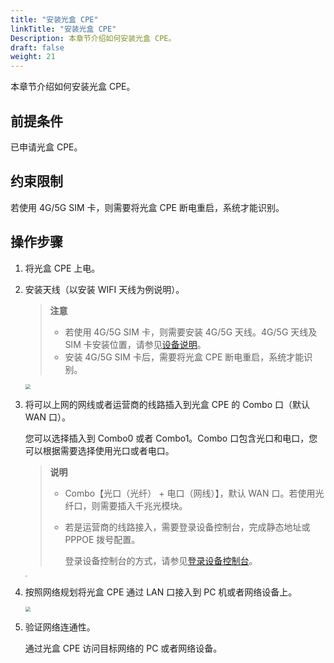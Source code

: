 ```yaml
---
title: "安装光盒 CPE"
linkTitle: "安装光盒 CPE"
Description: 本章节介绍如何安装光盒 CPE。
draft: false
weight: 21
---
```


本章节介绍如何安装光盒 CPE。

## 前提条件

已申请光盒 CPE。

## 约束限制

若使用 4G/5G SIM 卡，则需要将光盒 CPE 断电重启，系统才能识别。

## 操作步骤

1. 将光盒 CPE 上电。

2. 安装天线（以安装 WIFI 天线为例说明）。

   > **注意**
   >
   > - 若使用 4G/5G SIM 卡，则需要安装 4G/5G 天线。4G/5G 天线及 SIM 卡安装位置，请参见[设备说明](/sd-wan/sdwan_new/open_access_point/lightbox/10_lightbox_overview/#设备说明)。
   > - 安装 4G/5G SIM 卡后，需要将光盒 CPE 断电重启，系统才能识别。
   
   <img src="/sd-wan/sdwan_new/_images/cpe_wifi.png" style="zoom:50%;" />
   
3. 将可以上网的网线或者运营商的线路插入到光盒 CPE 的 Combo 口（默认 WAN 口）。

   您可以选择插入到 Combo0 或者 Combo1。Combo 口包含光口和电口，您可以根据需要选择使用光口或者电口。

   > **说明**
   >
   > - Combo【光口（光纤） + 电口（网线）】，默认 WAN 口。若使用光纤口，则需要插入千兆光模块。
   >
   > - 若是运营商的线路接入，需要登录设备控制台，完成静态地址或 PPPOE 拨号配置。
   >
   >   登录设备控制台的方式，请参见[登录设备控制台](../../equipment/10_login_equipment)。

   <img src="/sd-wan/sdwan_new/_images/cpe01.png" style="zoom:18%;" />

3. 按照网络规划将光盒 CPE 通过 LAN 口接入到 PC 机或者网络设备上。

   <img src="/sd-wan/sdwan_new/_images/cpe02.png" style="zoom:50%;" />

4. 验证网络连通性。

   通过光盒 CPE 访问目标网络的 PC 或者网络设备。



